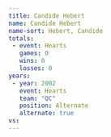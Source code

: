 ```yaml
---
title: Candide Hebert
name: Candide Hebert
name-sort: Hebert, Candide
totals:
 - event: Hearts
   games: 0
   wins: 0
   losses: 0
years:
 - year: 2002
   event: Hearts
   team: "QC"
   position: Alternate
   alternate: true
vs:
---
```

